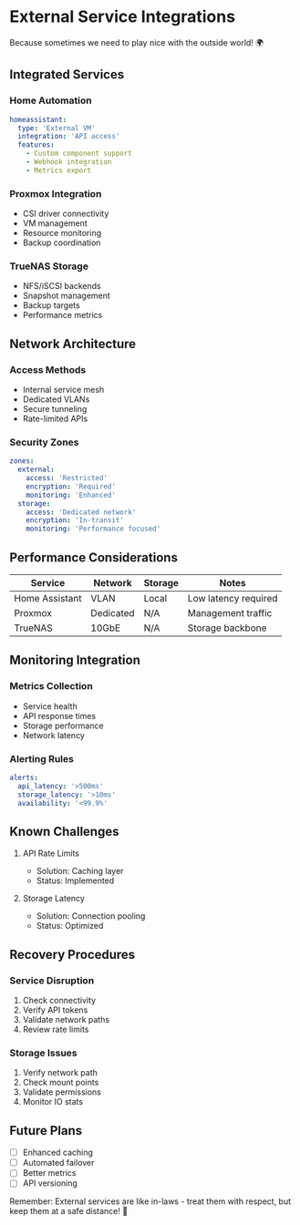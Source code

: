 # External Service Integrations

Because sometimes we need to play nice with the outside world! 🌍

## Integrated Services

### Home Automation

```yaml
homeassistant:
  type: 'External VM'
  integration: 'API access'
  features:
    - Custom component support
    - Webhook integration
    - Metrics export
```

### Proxmox Integration

- CSI driver connectivity
- VM management
- Resource monitoring
- Backup coordination

### TrueNAS Storage

- NFS/iSCSI backends
- Snapshot management
- Backup targets
- Performance metrics

## Network Architecture

### Access Methods

- Internal service mesh
- Dedicated VLANs
- Secure tunneling
- Rate-limited APIs

### Security Zones

```yaml
zones:
  external:
    access: 'Restricted'
    encryption: 'Required'
    monitoring: 'Enhanced'
  storage:
    access: 'Dedicated network'
    encryption: 'In-transit'
    monitoring: 'Performance focused'
```

## Performance Considerations

| Service        | Network   | Storage | Notes                |
| -------------- | --------- | ------- | -------------------- |
| Home Assistant | VLAN      | Local   | Low latency required |
| Proxmox        | Dedicated | N/A     | Management traffic   |
| TrueNAS        | 10GbE     | N/A     | Storage backbone     |

## Monitoring Integration

### Metrics Collection

- Service health
- API response times
- Storage performance
- Network latency

### Alerting Rules

```yaml
alerts:
  api_latency: '>500ms'
  storage_latency: '>10ms'
  availability: '<99.9%'
```

## Known Challenges

1. API Rate Limits

   - Solution: Caching layer
   - Status: Implemented

2. Storage Latency
   - Solution: Connection pooling
   - Status: Optimized

## Recovery Procedures

### Service Disruption

1. Check connectivity
2. Verify API tokens
3. Validate network paths
4. Review rate limits

### Storage Issues

1. Verify network path
2. Check mount points
3. Validate permissions
4. Monitor IO stats

## Future Plans

- [ ] Enhanced caching
- [ ] Automated failover
- [ ] Better metrics
- [ ] API versioning

Remember: External services are like in-laws - treat them with respect, but keep them at a safe distance! 🎯

